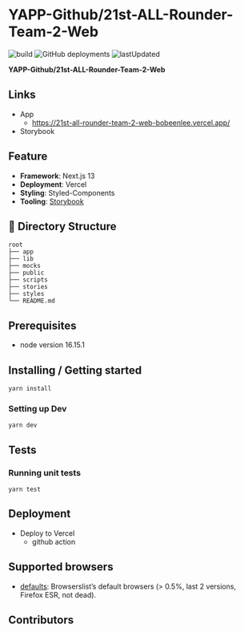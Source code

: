 # YAPP-Github/21st-ALL-Rounder-Team-2-Web

![build](https://github.com/YAPP-Github/21st-ALL-Rounder-Team-2-Web/actions/workflows/ci-cd.yml/badge.svg)
![GitHub deployments](https://img.shields.io/github/deployments/YAPP-Github/21st-ALL-Rounder-Team-2-Web/production?label=vercel&logo=vercel&logoColor=white)
![lastUpdated](https://img.shields.io/github/last-commit/YAPP-Github/21st-ALL-Rounder-Team-2-Web/main)

<b>YAPP-Github/21st-ALL-Rounder-Team-2-Web</b>


## Links

- App
  - https://21st-all-rounder-team-2-web-bobeenlee.vercel.app/
- Storybook

## Feature

- **Framework**: Next.js 13
- **Deployment**: Vercel
- **Styling**: Styled-Components
- **Tooling**: [Storybook](https://github.com/storybooks/storybook)

## 📂 Directory Structure

    root
    ├── app
    ├── lib
    ├── mocks
    ├── public
    ├── scripts
    ├── stories
    ├── styles
    └── README.md

## Prerequisites

- node version 16.15.1

## Installing / Getting started

```shell
yarn install
```

### Setting up Dev

```shell
yarn dev
```

## Tests

### Running unit tests

```shell
yarn test
```

## Deployment

- Deploy to Vercel
  - github action

## Supported browsers

- [defaults](https://github.com/browserslist/browserslist#full-list): Browserslist’s default browsers (> 0.5%, last 2 versions, Firefox ESR, not dead).

## Contributors


